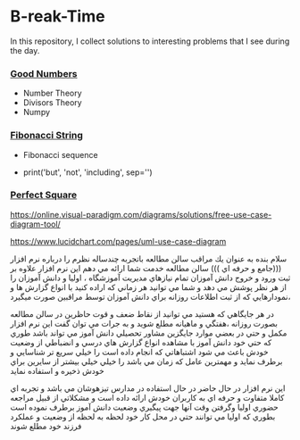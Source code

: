 # B-reak-Time
In this repository, I collect solutions to interesting problems that I see during the day.

### <a href="https://github.com/phantomf4321/Break-Time/tree/main/Good_numbers">Good Numbers</a>
- Number Theory
- Divisors Theory
- Numpy

### <a href="https://github.com/phantomf4321/Break-Time/tree/main/Fibonaccistring">Fibonacci String</a>
- Fibonacci sequence

- print('but', 'not', 'including', sep='')


### <a href="https://github.com/phantomf4321/Break-Time/blob/main/Perfect%20sqauer/question.md">Perfect Square</a>



https://online.visual-paradigm.com/diagrams/solutions/free-use-case-diagram-tool/

https://www.lucidchart.com/pages/uml-use-case-diagram

 
سلام بنده به عنوان 
يك مراقب سالن مطالعه
باتجربه چندساله نظرم را درباره نرم افزار
 (((جامع و حرفه اي )))
سالن مطالعه خدمت شما ارائه مي دهم
اين نرم افزار علاوه بر ثبت ورود و خروج دانش آموزان تمام نيازهاي مديريت آموزشگاه ، اوليا و دانش آموزان را از هر نظر پوشش مي دهد 
و شما مي توانيد
هر زماني كه اراده كنيد با  انواع گزارش ها و نمودارهايي كه از ثبت اطلاعات روزانه براي دانش آموزان توسط مراقبين صورت ميگيرد،

در هر جايگاهي كه هستيد مي توانيد از نقاط ضعف و قوت حاظرين در سالن مطالعه بصورت روزانه ،هفتگي و ماهيانه مطلع شويد و به جرات مي توان گفت اين نرم افزار مكمل و حتي در بعضي موارد جايگزين مشاور تحصيلي دانش آموز مي تواند باشد
 طوري كه حتي خود دانش آموز با مشاهده انواع گزارش هاي درسي و انضباطي از  وضعيت خودش باعث مي شود اشتباهاتي كه انجام داده است را خيلي سريع تر شناسايي و برطرف نمايد و مهمترين عامل كه زمان مي باشد را خيلي خيلي بيشتر از سايرين براي خودش ذخيره و استفاده نمايد
 
 
اين نرم افزار در حال حاضر در حال استفاده در مدارس تيزهوشان مي باشد و تجربه اي كاملا متفاوت و حرفه اي به كاربران خودش ارائه داده است و مشكلاتي از قبيل مراجعه حضوري  اوليا وگرفتن وقت آنها جهت پيگيري وضعيت دانش آموز برطرف نموده است بطوري كه اوليا مي توانند حتي در محل كار خود لحظه به لحظه از وضعيت و عملكرد فرزند خود مطلع شوند
